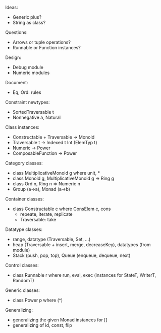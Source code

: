 
Ideas:
  - Generic plus?
  - String as class?

Questions:
  - Arrows or tuple operations?
  - Runnable or Function instances?
  
Design:
  - Debug module
  - Numeric modules
 
Document:
  - Eq, Ord: rules 
 
Constraint newtypes:
 - SortedTraversable t
 - Nonnegative a, Natural

Class instances:
  - Constructable + Traversable -> Monoid
  - Traversable t -> Indexed t Int (ElemTyp t)
  - Numeric -> Power
  - ComposableFunction -> Power
  
Category classes: 
  - class MultiplicativeMonoid g where unit, *
  - class Monoid g, MultiplicativeMonoid g => Ring g
  - class Ord n, Ring n => Numeric n
  - Group (a->a), Monad (a->b)
  
Container classes:
  - class Constructable c where ConsElem c, cons
    - repeate, iterate, replicate
    - Traversable: take
    
Datatype classes:
  - range, datatype (Traversable, Set, ...)
  - heap (Traversable + insert, merge, decreaseKey), datatypes (from module)
  - Stack (push, pop, top), Queue (enqueue, dequeue, next)

Control classes:
  - class Runnable r where run, eval, exec (instances for StateT, WriterT, RandomT)
  
Generic classes:
  - class Power p where (^)
  
Generalizing:
  - generalizing the given Monad instances for []
  - generalizing of id, const, flip

